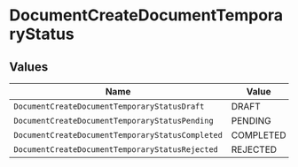 # DocumentCreateDocumentTemporaryStatus


## Values

| Name                                             | Value                                            |
| ------------------------------------------------ | ------------------------------------------------ |
| `DocumentCreateDocumentTemporaryStatusDraft`     | DRAFT                                            |
| `DocumentCreateDocumentTemporaryStatusPending`   | PENDING                                          |
| `DocumentCreateDocumentTemporaryStatusCompleted` | COMPLETED                                        |
| `DocumentCreateDocumentTemporaryStatusRejected`  | REJECTED                                         |